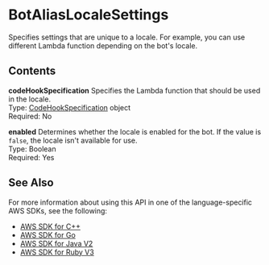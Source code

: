 # BotAliasLocaleSettings<a name="API_BotAliasLocaleSettings"></a>

Specifies settings that are unique to a locale\. For example, you can use different Lambda function depending on the bot's locale\.

## Contents<a name="API_BotAliasLocaleSettings_Contents"></a>

 **codeHookSpecification**   <a name="lexv2-Type-BotAliasLocaleSettings-codeHookSpecification"></a>
Specifies the Lambda function that should be used in the locale\.  
Type: [CodeHookSpecification](API_CodeHookSpecification.md) object  
Required: No

 **enabled**   <a name="lexv2-Type-BotAliasLocaleSettings-enabled"></a>
Determines whether the locale is enabled for the bot\. If the value is `false`, the locale isn't available for use\.  
Type: Boolean  
Required: Yes

## See Also<a name="API_BotAliasLocaleSettings_SeeAlso"></a>

For more information about using this API in one of the language\-specific AWS SDKs, see the following:
+  [ AWS SDK for C\+\+](https://docs.aws.amazon.com/goto/SdkForCpp/models.lex.v2-2020-08-07/BotAliasLocaleSettings) 
+  [ AWS SDK for Go](https://docs.aws.amazon.com/goto/SdkForGoV1/models.lex.v2-2020-08-07/BotAliasLocaleSettings) 
+  [ AWS SDK for Java V2](https://docs.aws.amazon.com/goto/SdkForJavaV2/models.lex.v2-2020-08-07/BotAliasLocaleSettings) 
+  [ AWS SDK for Ruby V3](https://docs.aws.amazon.com/goto/SdkForRubyV3/models.lex.v2-2020-08-07/BotAliasLocaleSettings) 